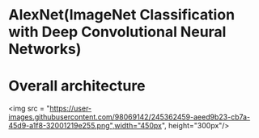 AlexNet(ImageNet Classification with Deep Convolutional Neural Networks)
===

# Overall architecture

<img src = "https://user-images.githubusercontent.com/98069142/245362459-aeed9b23-cb7a-45d9-a1f8-32001219e255.png",width="450px", height="300px"/>
